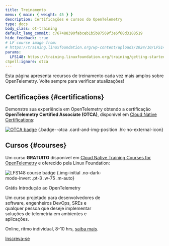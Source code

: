 ```yaml
---
title: Treinamento
menu: { main: { weight: 45 } }
description: Certificações e cursos do OpenTelemetry
type: docs
body_class: ot-training
default_lang_commit: c767488390fabceb1b5b87569f3e6f68d3188519
hide_feedback: true
# LF course image from:
# https://training.linuxfoundation.org/wp-content/uploads/2024/10/LFS148-Course-Badge-300x300.png
params:
  LFS148: https://training.linuxfoundation.org/training/getting-started-with-opentelemetry-lfs148/
cSpell:ignore: otca
---
```


Esta página apresenta recursos de treinamento cada vez mais amplos sobre
OpenTelemetry. Volte sempre para verificar atualizações!

## Certificações {#certifications}

Demonstre sua experiência em OpenTelemetry obtendo a certificação
**OpenTelemetry Certified Associate (OTCA)**, disponível em [Cloud Native
Certifications][]:

<!-- prettier-ignore -->
[![OTCA badge]][OTCA certification]
{.badge--otca .card-and-img-position .hk-no-external-icon}

[Cloud Native Certifications]: https://www.cncf.io/training/certification/
[OTCA badge]: lft-badge-opentelemetry-associate2.svg
[OTCA certification]: https://www.cncf.io/training/certification/otca/

## Cursos {#courses}

Um curso **GRATUITO** disponível em [Cloud Native Training Courses for
OpenTelemetry][CNTCOT] e oferecido pela Linux Foundation:

<div class="card--course-wrapper">
<div class="card card--course" style="width: 20rem">

<!-- prettier-ignore -->
![LFS148 course badge][]
{.img-initial .no-dark-mode-invert .pt-3 .w-75 .m-auto}

<div class="card-body ps-4 pe-4 bg-light-subtle">
  <div class="h4 card-title pt-2 pb-2">
    <span class="badge text-bg-secondary float-end">Grátis</span>
    Introdução ao OpenTelemetry
  </div>
  <p class="card-text">
  Um curso projetado para desenvolvedores de software, engenheiros DevOps, SREs e qualquer pessoa que deseje implementar soluções de telemetria em ambientes e aplicações.
  </p>
  <p class="card-text text-body-secondary small">
    Online, ritmo individual, 8-10 hrs,
    <a href="{{% param LFS148 %}}">saiba mais</a>.
  </p>
  <p class="text-center m-0 pt-1 pb-2">
    <a href="{{% param LFS148 %}}" target="_blank" rel="noopener" class="btn btn-primary">
      Inscreva-se
    </a>
  </p>
</div>

</div>
</div>

[CNTCOT]: https://www.cncf.io/training/courses/?_sft_lf-project=opentelemetry
[LFS148 course badge]: LFS148-Course-Badge-300x300.avif

